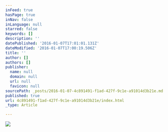 ```yaml
---
inFeed: true
hasPage: true
inNav: false
inLanguage: null
starred: false
keywords: []
description: ''
datePublished: '2016-01-07T17:01:01.131Z'
dateModified: '2016-01-07T17:00:19.506Z'
title: ''
author: []
authors: []
publisher:
  name: null
  domain: null
  url: null
  favicon: null
sourcePath: _posts/2016-01-07-4c891491-f1ad-427f-9c1e-a91014d3b21e.md
published: true
url: 4c891491-f1ad-427f-9c1e-a91014d3b21e/index.html
_type: Article

---
```

![](https://the-grid-user-content.s3-us-west-2.amazonaws.com/85b692df-f2b6-4d6b-94e5-276fb4058bdf.jpg)